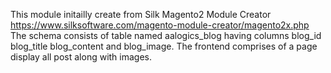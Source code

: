 This module initailly create from Silk Magento2 Module Creator https://www.silksoftware.com/magento-module-creator/magento2x.php
The schema consists of table named aalogics_blog having columns blog_id blog_title blog_content and blog_image.
The frontend comprises of a page display all post along with images.
